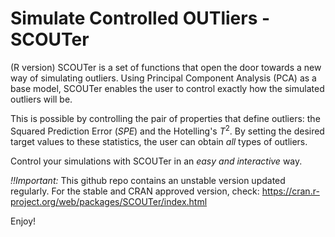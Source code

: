 # Simulate Controlled OUTliers - SCOUTer
(R version)
SCOUTer is a set of functions that open the door towards a new way of 
simulating outliers. Using Principal Component Analysis (PCA) as a base 
model, SCOUTer enables the user to control exactly how the simulated 
outliers will be.

This is possible by controlling the pair of properties that define 
outliers: the Squared Prediction Error (_SPE_) and the Hotelling's $T^2$. 
By setting the desired target values to these statistics, the user can 
obtain *all* types of outliers.
 
Control your simulations with SCOUTer in an *easy and interactive* way.

*!!Important:* This github repo contains an unstable version updated regularly. For the stable and CRAN approved version, check: https://cran.r-project.org/web/packages/SCOUTer/index.html

Enjoy!
